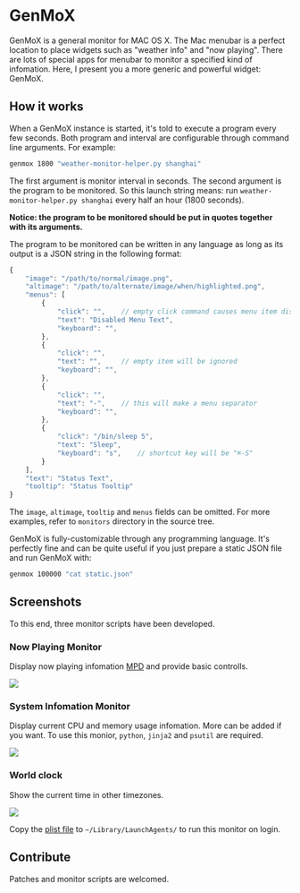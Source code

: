 # GenMoX

GenMoX is a general monitor for MAC OS X. The Mac menubar is a perfect location
to place widgets such as "weather info" and "now playing". There are lots of
special apps for menubar to monitor a specified kind of infomation. Here, I
present you a more generic and powerful widget: GenMoX.

## How it works

When a GenMoX instance is started, it's told to execute a program every few
seconds. Both program and interval are configurable through command line
arguments. For example:

```bash
genmox 1800 "weather-monitor-helper.py shanghai"
```

The first argument is monitor interval in seconds. The second argument is the
program to be monitored. So this launch string means: run
`weather-monitor-helper.py shanghai` every half an hour (1800 seconds).

**Notice:
the program to be monitored should be put in quotes together with its
arguments.**

The program to be monitored can be written in any language as long as its output
is a JSON string in the following format:

```javascript
{
    "image": "/path/to/normal/image.png",
    "altimage": "/path/to/alternate/image/when/highlighted.png",
    "menus": [
        {
            "click": "",    // empty click command causes menu item disabled
            "text": "Disabled Menu Text",
            "keyboard": "",
        },
        {
            "click": "",
            "text": "",     // empty item will be ignored
            "keyboard": "",
        },
        {
            "click": "",
            "text": "-",    // this will make a menu separator
            "keyboard": "",
        },
        {
            "click": "/bin/sleep 5",
            "text": "Sleep",
            "keyboard": "s",    // shortcut key will be "⌘-S"
        }
    ],
    "text": "Status Text",
    "tooltip": "Status Tooltip"
}
```

The `image`, `altimage`, `tooltip` and `menus` fields can be omitted. For more
examples, refer to `monitors` directory in the source tree.

GenMoX is fully-customizable through any programming language. It's perfectly
fine and can be quite useful if you just prepare a static JSON file and run
GenMoX with:

```bash
genmox 100000 "cat static.json"
```

## Screenshots

To this end, three monitor scripts have been developed.

### Now Playing Monitor

Display now playing infomation [MPD](http://musicpd.org/) and provide basic controlls.

![](https://raw.github.com/hzqtc/genmox/master/screenshots/nowplaying-monitor.png)

### System Infomation Monitor

Display current CPU and memory usage infomation. More can be added if you want.
To use this monior, `python`, `jinja2` and `psutil` are required.

![](https://raw.github.com/hzqtc/genmox/master/screenshots/sysinfo-monitor.png)

### World clock

Show the current time in other timezones.

![](https://raw.github.com/hzqtc/genmox/master/screenshots/world-clock.png)

Copy the [plist file](https://raw.github.com/hzqtc/genmox/master/monitors/world-clock/hzqtc.worldclock.plist)
to `~/Library/LaunchAgents/` to run this monitor on login.

## Contribute

Patches and monitor scripts are welcomed.
